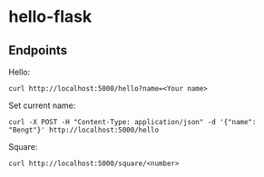 # hello-flask

## Endpoints
Hello:
```
curl http://localhost:5000/hello?name=<Your name>
```

Set current name:
```
curl -X POST -H "Content-Type: application/json" -d '{"name": "Bengt"}' http://localhost:5000/hello
```

Square:
```
curl http://localhost:5000/square/<number>
```